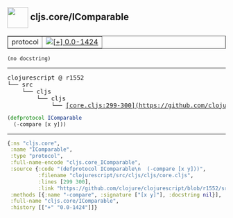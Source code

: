 ## <img width="48px" valign="middle" src="http://i.imgur.com/Hi20huC.png"> cljs.core/IComparable

 <table border="1">
<tr>
<td>protocol</td>
<td><a href="https://github.com/cljsinfo/api-refs/tree/0.0-1424"><img valign="middle" alt="[+] 0.0-1424" src="https://img.shields.io/badge/+-0.0--1424-lightgrey.svg"></a> </td>
</tr>
</table>

 <samp>
</samp>

```
(no docstring)
```

---

 <pre>
clojurescript @ r1552
└── src
    └── cljs
        └── cljs
            └── <ins>[core.cljs:299-300](https://github.com/clojure/clojurescript/blob/r1552/src/cljs/cljs/core.cljs#L299-L300)</ins>
</pre>

```clj
(defprotocol IComparable
  (-compare [x y]))
```


---

```clj
{:ns "cljs.core",
 :name "IComparable",
 :type "protocol",
 :full-name-encode "cljs.core_IComparable",
 :source {:code "(defprotocol IComparable\n  (-compare [x y]))",
          :filename "clojurescript/src/cljs/cljs/core.cljs",
          :lines [299 300],
          :link "https://github.com/clojure/clojurescript/blob/r1552/src/cljs/cljs/core.cljs#L299-L300"},
 :methods [{:name "-compare", :signature ["[x y]"], :docstring nil}],
 :full-name "cljs.core/IComparable",
 :history [["+" "0.0-1424"]]}

```
